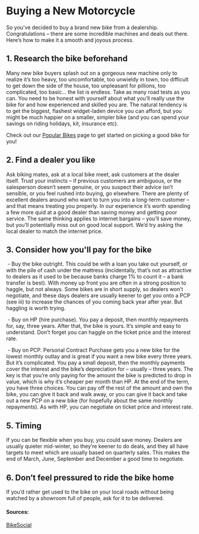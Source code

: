 # Buying a New Motorcycle
So you’ve decided to buy a brand new bike from a dealership. Congratulations – there are some incredible machines and deals out there. Here’s how to make it a smooth and joyous process.

## 1. Research the bike beforehand

Many new bike buyers splash out on a gorgeous new machine only to realize it’s too heavy, too uncomfortable, too unwieldy in town, too difficult to get down the side of the house, too unpleasant for pillions, too complicated, too basic… the list is endless. Take as many road tests as you can. You need to be honest with yourself about what you’ll really use the bike for and how experienced and skilled you are. The natural tendency is to get the biggest, flashest widget-laden device you can afford, but you might be much happier on a smaller, simpler bike (and you can spend your savings on riding holidays, kit, insurance etc).

Check out our [Popular Bikes](/popular) page to get started on picking a good bike for you!

## 2. Find a dealer you like

Ask biking mates, ask at a local bike meet, ask customers at the dealer itself. Trust your instincts – if previous customers are ambiguous, or the salesperson doesn’t seem genuine, or you suspect their advice isn’t sensible, or you feel rushed into buying, go elsewhere. There are plenty of excellent dealers around who want to turn you into a long-term customer – and that means treating you properly. In our experience it’s worth spending a few more quid at a good dealer than saving money and getting poor service. The same thinking applies to internet bargains – you’ll save money, but you’ll potentially miss out on good local support. We’d try asking the local dealer to match the internet price.

## 3. Consider how you'll pay for the bike

 - Buy the bike outright. This could be with a loan you take out yourself, or with the pile of cash under the mattress (incidentally, that’s not as attractive to dealers as it used to be because banks charge 1% to count it – a bank transfer is best). With money up front you are often in a strong position to haggle, but not always. Some bikes are in short supply, so dealers won’t negotiate, and these days dealers are usually keener to get you onto a PCP (see iii) to increase the chances of you coming back year after year. But haggling is worth trying.

 - Buy on HP (hire purchase). You pay a deposit, then monthly repayments for, say, three years. After that, the bike is yours. It’s simple and easy to understand. Don’t forget you can haggle on the ticket price and the interest rate.

 - Buy on PCP. Personal Contract Purchase gets you a new bike for the lowest monthly outlay and is great if you want a new bike every three years. But it’s complicated. You pay a small deposit, then the monthly payments cover the interest and the bike’s depreciation for – usually – three years. The key is that you’re only paying for the amount the bike is predicted to drop in value, which is why it’s cheaper per month than HP. At the end of the term, you have three choices. You can pay off the rest of the amount and own the bike, you can give it back and walk away, or you can give it back and take out a new PCP on a new bike (for hopefully about the same monthly repayments). As with HP, you can negotiate on ticket price and interest rate.

## 5. Timing

If you can be flexible when you buy, you could save money. Dealers are usually quieter mid-winter, so they’re keener to do deals, and they all have targets to meet which are usually based on quarterly sales. This makes the end of March, June, September and December a good time to negotiate.

## 6. Don’t feel pressured to ride the bike home

If you’d rather get used to the bike on your local roads without being watched by a showroom full of people, ask for it to be delivered. 

#### Sources:
[BikeSocial](https://www.bennetts.co.uk/bikesocial/news-and-views/advice/buying-and-selling-a-bike/new-motorcycle-from-dealership)